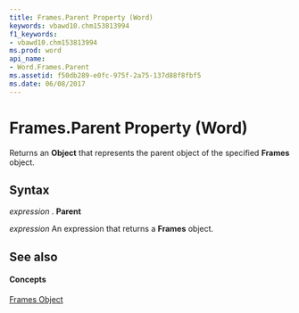 ```yaml
---
title: Frames.Parent Property (Word)
keywords: vbawd10.chm153813994
f1_keywords:
- vbawd10.chm153813994
ms.prod: word
api_name:
- Word.Frames.Parent
ms.assetid: f50db289-e0fc-975f-2a75-137d88f8fbf5
ms.date: 06/08/2017
---
```



# Frames.Parent Property (Word)

Returns an **Object** that represents the parent object of the specified **Frames** object.


## Syntax

 _expression_ . **Parent**

 _expression_ An expression that returns a **Frames** object.


## See also


#### Concepts


[Frames Object](frames-object-word.md)

